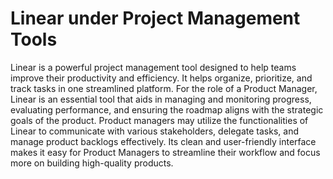 # Linear under Project Management Tools

Linear is a powerful project management tool designed to help teams improve their productivity and efficiency. It helps organize, prioritize, and track tasks in one streamlined platform. For the role of a Product Manager, Linear is an essential tool that aids in managing and monitoring progress, evaluating performance, and ensuring the roadmap aligns with the strategic goals of the product. Product managers may utilize the functionalities of Linear to communicate with various stakeholders, delegate tasks, and manage product backlogs effectively. Its clean and user-friendly interface makes it easy for Product Managers to streamline their workflow and focus more on building high-quality products.